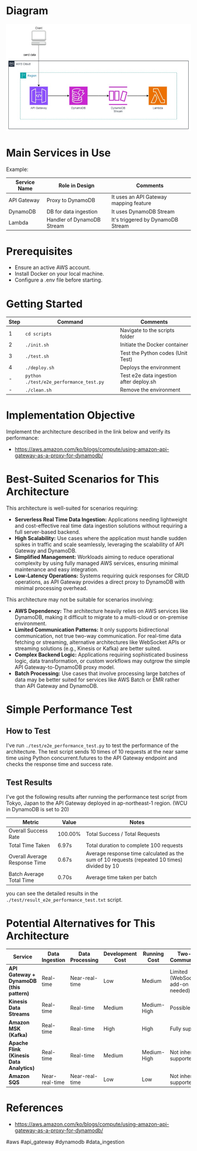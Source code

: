 
# Diagram
![diagram.jpg](doc/diagram.jpg)

# Main Services in Use
Example:

| Service Name | Role in Design             | Comments                               |
|--------------|----------------------------|----------------------------------------|
| API Gateway  | Proxy to DynamoDB          | It uses an API Gateway mapping feature |
| DynamoDB     | DB for data ingestion      | It uses DynamoDB Stream                |
| Lambda       | Handler of DynamoDB Stream | It's triggered by DynamoDB Stream      |

# Prerequisites
- Ensure an active AWS account.
- Install Docker on your local machine.
- Configure a .env file before starting.

# Getting Started
| Step | Command                                 | Comments                                |
|------|-----------------------------------------|-----------------------------------------|
| 1    | `cd scripts`                            | Navigate to the scripts folder          |
| 2    | `./init.sh`                             | Initiate the Docker container           |
| 3    | `./test.sh`                             | Test the Python codes (Unit Test)       |
| 4    | `./deploy.sh`                           | Deploys the environment                 |
| -    | `python ./test/e2e_performance_test.py` | Test e2e data ingestion after deploy.sh |
| -    | `./clean.sh`                            | Remove the environment                  |

# Implementation Objective
Implement the architecture described in the link below and verify its performance:
- https://aws.amazon.com/ko/blogs/compute/using-amazon-api-gateway-as-a-proxy-for-dynamodb/

# Best-Suited Scenarios for This Architecture
This architecture is well-suited for scenarios requiring:
- **Serverless Real Time Data Ingestion:** Applications needing lightweight and cost-effective real time data ingestion solutions without requiring a full server-based backend.
- **High Scalability:** Use cases where the application must handle sudden spikes in traffic and scale seamlessly, leveraging the scalability of API Gateway and DynamoDB.
- **Simplified Management:** Workloads aiming to reduce operational complexity by using fully managed AWS services, ensuring minimal maintenance and easy integration.
- **Low-Latency Operations:** Systems requiring quick responses for CRUD operations, as API Gateway provides a direct proxy to DynamoDB with minimal processing overhead.

This architecture may not be suitable for scenarios involving:
- **AWS Dependency:** The architecture heavily relies on AWS services like DynamoDB, making it difficult to migrate to a multi-cloud or on-premise environment.
- **Limited Communication Patterns:** It only supports bidirectional communication, not true two-way communication. For real-time data fetching or streaming, alternative architectures like WebSocket APIs or streaming solutions (e.g., Kinesis or Kafka) are better suited.
- **Complex Backend Logic:** Applications requiring sophisticated business logic, data transformation, or custom workflows may outgrow the simple API Gateway-to-DynamoDB proxy model.
- **Batch Processing:** Use cases that involve processing large batches of data may be better suited for services like AWS Batch or EMR rather than API Gateway and DynamoDB.

# Simple Performance Test
## How to Test
I've run `./test/e2e_performance_test.py` to test the performance of the architecture. The test script sends 10 times of 10 requests at the near same time using Python concurrent.futures to the API Gateway endpoint and checks the response time and success rate.

## Test Results
I've got the following results after running the performance test script from Tokyo, Japan to the API Gateway deployed in ap-northeast-1 region. (WCU in DynamoDB is set to 20)

| Metric                        | Value   | Notes                                                                                        |
|-------------------------------|---------|----------------------------------------------------------------------------------------------|
| Overall Success Rate          | 100.00% | Total Success / Total Requests                                                               |
| Total Time Taken              | 6.97s   | Total duration to complete 100 requests                                                      |
| Overall Average Response Time | 0.67s   | Average response time calculated as the sum of 10 requests (repeated 10 times) divided by 10 |
| Batch Average Total Time      | 0.70s   | Average time taken per batch                                                                 |

you can see the detailed results in the `./test/result_e2e_performance_test.txt` script.

# Potential Alternatives for This Architecture

| Service                                   | Data Ingestion | Data Processing | Development Cost | Running Cost | Two-Way Communication             |
|-------------------------------------------|----------------|-----------------|------------------|--------------|-----------------------------------|
| **API Gateway + DynamoDB (this pattern)** | Real-time      | Near-real-time  | Low              | Medium       | Limited (WebSocket add-on needed) |
| **Kinesis Data Streams**                  | Real-time      | Real-time       | Medium           | Medium-High  | Possible                          |
| **Amazon MSK (Kafka)**                    | Real-time      | Real-time       | High             | High         | Fully supported                   |
| **Apache Flink (Kinesis Data Analytics)** | Real-time      | Real-time       | Medium           | Medium-High  | Not inherently supported          |
| **Amazon SQS**                            | Near-real-time | Near-real-time  | Low              | Low          | Not inherently supported          |

# References
- https://aws.amazon.com/ko/blogs/compute/using-amazon-api-gateway-as-a-proxy-for-dynamodb/

#aws #api_gateway #dynamodb #data_ingestion